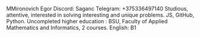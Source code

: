 MMironovich Egor
Discord: Saganc
Telegram: +375336497140 
Studious, attentive, interested in solving interesting and unique problems.
JS, GitHub, Python.
Uncompleted higher education : BSU, Faculty of Applied Mathematics and Informatics, 2 courses.
English: B1
